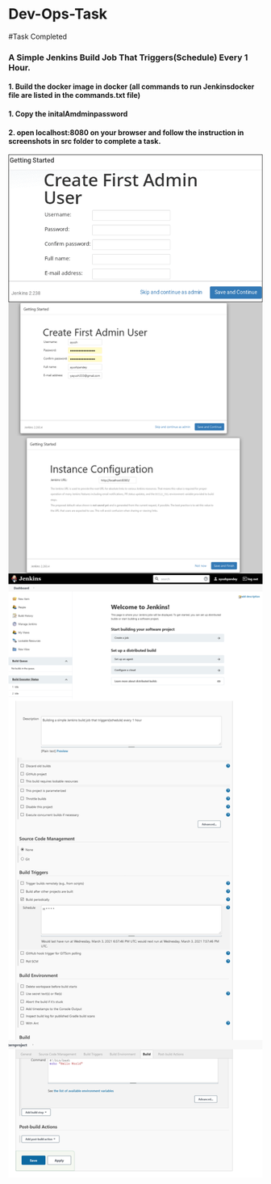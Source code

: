 # Dev-Ops-Task
#Task Completed
###  A Simple Jenkins Build Job That Triggers(Schedule) Every 1 Hour.
#### 1. Build the docker image in docker  (all commands to run Jenkinsdocker file  are listed in the commands.txt file)
#### 1. Copy the initalAmdminpassword 
#### 2. open localhost:8080 on your browser and follow the instruction in screenshots in src folder to complete a task.
<img align="left" src="src/before-1.png"/>

<img align="left" src="src/1.png"/><br>
<br>

<img align="left" src="src/2.png"/><br>
<br>

<img align="left" src="src/3.png"/><br>
<br>

<img align="left" src="src/4.png"/><br>
<br>




